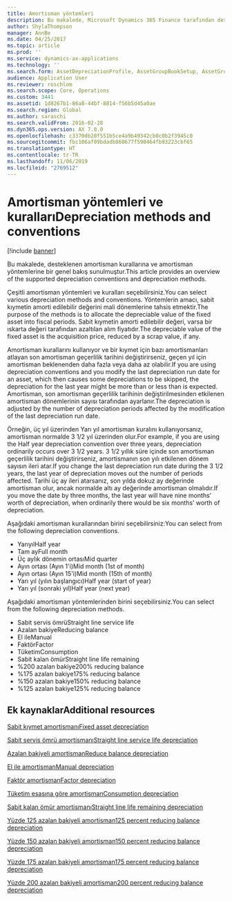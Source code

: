 ```yaml
---
title: Amortisman yöntemleri
description: Bu makalede, Microsoft Dynamics 365 Finance tarafından desteklenen amortisman kurallarına ve amortisman yöntemlerine bir genel bakış sunulmuştur.
author: ShylaThompson
manager: AnnBe
ms.date: 04/25/2017
ms.topic: article
ms.prod: ''
ms.service: dynamics-ax-applications
ms.technology: ''
ms.search.form: AssetDepreciationProfile, AssetGroupBookSetup, AssetGroupDepBookSetup
audience: Application User
ms.reviewer: roschlom
ms.search.scope: Core, Operations
ms.custom: 3441
ms.assetid: 1d8267b1-86a8-44bf-8814-f56b5d45a0ae
ms.search.region: Global
ms.author: saraschi
ms.search.validFrom: 2016-02-28
ms.dyn365.ops.version: AX 7.0.0
ms.openlocfilehash: c3370db28f551b5ce4a9b49342cb0c0b2f3945c0
ms.sourcegitcommit: fbc106af09bdadb860677f590464fb93223cbf65
ms.translationtype: HT
ms.contentlocale: tr-TR
ms.lasthandoff: 11/06/2019
ms.locfileid: "2769512"
---
```

# <a name="depreciation-methods-and-conventions"></a><span data-ttu-id="c4095-103">Amortisman yöntemleri ve kuralları</span><span class="sxs-lookup"><span data-stu-id="c4095-103">Depreciation methods and conventions</span></span>

[!include [banner](../includes/banner.md)]

<span data-ttu-id="c4095-104">Bu makalede, desteklenen amortisman kurallarına ve amortisman yöntemlerine bir genel bakış sunulmuştur.</span><span class="sxs-lookup"><span data-stu-id="c4095-104">This article provides an overview of the supported depreciation conventions and depreciation methods.</span></span>

<span data-ttu-id="c4095-105">Çeşitli amortisman yöntemleri ve kuralları seçebilirsiniz.</span><span class="sxs-lookup"><span data-stu-id="c4095-105">You can select various depreciation methods and conventions.</span></span> <span data-ttu-id="c4095-106">Yöntemlerin amacı, sabit kıymetin amorti edilebilir değerini mali dönemlerine tahsis etmektir.</span><span class="sxs-lookup"><span data-stu-id="c4095-106">The purpose of the methods is to allocate the depreciable value of the fixed asset into fiscal periods.</span></span> <span data-ttu-id="c4095-107">Sabit kıymetin amorti edilebilir değeri, varsa bir ıskarta değeri tarafından azaltılan alım fiyatıdır.</span><span class="sxs-lookup"><span data-stu-id="c4095-107">The depreciable value of the fixed asset is the acquisition price, reduced by a scrap value, if any.</span></span> 

<span data-ttu-id="c4095-108">Amortisman kurallarını kullanıyor ve bir kıymet için bazı amortismanları atlayan son amortisman geçerlilik tarihini değiştirirseniz, geçen yıl için amortisman beklenenden daha fazla veya daha az olabilir.</span><span class="sxs-lookup"><span data-stu-id="c4095-108">If you are using depreciation conventions and you modify the last depreciation run date for an asset, which then causes some depreciations to be skipped, the depreciation for the last year might be more than or less than is expected.</span></span> <span data-ttu-id="c4095-109">Amortisman, son amortisman geçerlilik tarihinin değiştirilmesinden etkilenen amortisman dönemlerinin sayısı tarafından ayarlanır.</span><span class="sxs-lookup"><span data-stu-id="c4095-109">The depreciation is adjusted by the number of depreciation periods affected by the modification of the last depreciation run date.</span></span>

<span data-ttu-id="c4095-110">Örneğin, üç yıl üzerinden Yarı yıl amortisman kuralını kullanıyorsanız, amortisman normalde 3 1/2 yıl üzerinden olur.</span><span class="sxs-lookup"><span data-stu-id="c4095-110">For example, if you are using the Half year depreciation convention over three years, depreciation ordinarily occurs over 3 1/2 years.</span></span> <span data-ttu-id="c4095-111">3 1/2 yıllık süre içinde son amortisman geçerlilik tarihini değiştirirseniz, amortismanın son yılı etkilenen dönem sayısın ileri atar.</span><span class="sxs-lookup"><span data-stu-id="c4095-111">If you change the last depreciation run date during the 3 1/2 years, the last year of depreciation moves out the number of periods affected.</span></span> <span data-ttu-id="c4095-112">Tarihi üç ay ileri atarsanız, son yılda dokuz ay değerinde amortisman olur, ancak normalde altı ay değerinde amortisman olmalıdır.</span><span class="sxs-lookup"><span data-stu-id="c4095-112">If you move the date by three months, the last year will have nine months’ worth of depreciation, when ordinarily there would be six months’ worth of depreciation.</span></span>

<span data-ttu-id="c4095-113">Aşağıdaki amortisman kurallarından birini seçebilirsiniz:</span><span class="sxs-lookup"><span data-stu-id="c4095-113">You can select from the following depreciation conventions.</span></span>


-   <span data-ttu-id="c4095-114">Yarıyıl</span><span class="sxs-lookup"><span data-stu-id="c4095-114">Half year</span></span>
-   <span data-ttu-id="c4095-115">Tam ay</span><span class="sxs-lookup"><span data-stu-id="c4095-115">Full month</span></span>
-   <span data-ttu-id="c4095-116">Üç aylık dönemin ortası</span><span class="sxs-lookup"><span data-stu-id="c4095-116">Mid quarter</span></span>
-   <span data-ttu-id="c4095-117">Ayın ortası (Ayın 1'i)</span><span class="sxs-lookup"><span data-stu-id="c4095-117">Mid month (1st of month)</span></span>
-   <span data-ttu-id="c4095-118">Ayın ortası (Ayın 15'i)</span><span class="sxs-lookup"><span data-stu-id="c4095-118">Mid month (15th of month)</span></span>
-   <span data-ttu-id="c4095-119">Yarı yıl (yılın başlangıcı)</span><span class="sxs-lookup"><span data-stu-id="c4095-119">Half year (start of year)</span></span>
-   <span data-ttu-id="c4095-120">Yarı yıl (sonraki yıl)</span><span class="sxs-lookup"><span data-stu-id="c4095-120">Half year (next year)</span></span>

<span data-ttu-id="c4095-121">Aşağıdaki amortisman yöntemlerinden birini seçebilirsiniz.</span><span class="sxs-lookup"><span data-stu-id="c4095-121">You can select from the following depreciation methods.</span></span>
-   <span data-ttu-id="c4095-122">Sabit servis ömrü</span><span class="sxs-lookup"><span data-stu-id="c4095-122">Straight line service life</span></span>
-   <span data-ttu-id="c4095-123">Azalan bakiye</span><span class="sxs-lookup"><span data-stu-id="c4095-123">Reducing balance</span></span>
-   <span data-ttu-id="c4095-124">El ile</span><span class="sxs-lookup"><span data-stu-id="c4095-124">Manual</span></span>
-   <span data-ttu-id="c4095-125">Faktör</span><span class="sxs-lookup"><span data-stu-id="c4095-125">Factor</span></span>
-   <span data-ttu-id="c4095-126">Tüketim</span><span class="sxs-lookup"><span data-stu-id="c4095-126">Consumption</span></span>
-   <span data-ttu-id="c4095-127">Sabit kalan ömür</span><span class="sxs-lookup"><span data-stu-id="c4095-127">Straight line life remaining</span></span>
-   <span data-ttu-id="c4095-128">%200 azalan bakiye</span><span class="sxs-lookup"><span data-stu-id="c4095-128">200% reducing balance</span></span>
-   <span data-ttu-id="c4095-129">%175 azalan bakiye</span><span class="sxs-lookup"><span data-stu-id="c4095-129">175% reducing balance</span></span>
-   <span data-ttu-id="c4095-130">%150 azalan bakiye</span><span class="sxs-lookup"><span data-stu-id="c4095-130">150% reducing balance</span></span>
-   <span data-ttu-id="c4095-131">%125 azalan bakiye</span><span class="sxs-lookup"><span data-stu-id="c4095-131">125% reducing balance</span></span>





<a name="additional-resources"></a><span data-ttu-id="c4095-132">Ek kaynaklar</span><span class="sxs-lookup"><span data-stu-id="c4095-132">Additional resources</span></span>
--------

[<span data-ttu-id="c4095-133">Sabit kıymet amortismanı</span><span class="sxs-lookup"><span data-stu-id="c4095-133">Fixed asset depreciation</span></span>](fixed-asset-depreciation.md)

[<span data-ttu-id="c4095-134">Sabit servis ömrü amortismanı</span><span class="sxs-lookup"><span data-stu-id="c4095-134">Straight line service life depreciation</span></span>](Straight-line-service-life-depreciation.md)

[<span data-ttu-id="c4095-135">Azalan bakiyeli amortisman</span><span class="sxs-lookup"><span data-stu-id="c4095-135">Reduce balance depreciation</span></span>](reduce-balance-depreciation.md)

[<span data-ttu-id="c4095-136">El ile amortisman</span><span class="sxs-lookup"><span data-stu-id="c4095-136">Manual depreciation</span></span>](manual-depreciation.md)

[<span data-ttu-id="c4095-137">Faktör amortisman</span><span class="sxs-lookup"><span data-stu-id="c4095-137">Factor depreciation</span></span>](factor-depreciation.md)

[<span data-ttu-id="c4095-138">Tüketim esasına göre amortisman</span><span class="sxs-lookup"><span data-stu-id="c4095-138">Consumption depreciation</span></span>](consumption-depreciation.md)

[<span data-ttu-id="c4095-139">Sabit kalan ömür amortismanı</span><span class="sxs-lookup"><span data-stu-id="c4095-139">Straight line life remaining depreciation</span></span>](straight-line-life-remaining-depreciation.md)

[<span data-ttu-id="c4095-140">Yüzde 125 azalan bakiyeli amortisman</span><span class="sxs-lookup"><span data-stu-id="c4095-140">125 percent reducing balance depreciation</span></span>](125-percent-reducing-balance-depreciation.md)

[<span data-ttu-id="c4095-141">Yüzde 150 azalan bakiyeli amortisman</span><span class="sxs-lookup"><span data-stu-id="c4095-141">150 percent reducing balance depreciation</span></span>](150-percent-reducing-balance-depreciation.md)

[<span data-ttu-id="c4095-142">Yüzde 175 azalan bakiyeli amortisman</span><span class="sxs-lookup"><span data-stu-id="c4095-142">175 percent reducing balance depreciation</span></span>](175-percent-reducing-balance-depreciation.md)

[<span data-ttu-id="c4095-143">Yüzde 200 azalan bakiyeli amortisman</span><span class="sxs-lookup"><span data-stu-id="c4095-143">200 percent reducing balance depreciation</span></span>](200-percent-reducing-balance-depreciation.md)



